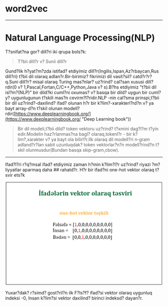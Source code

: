# word2vec

----------

# Natural Language Processing(NLP) #

T?snifat?na gor? dill?ri iki qrupa bols?k:
> T?bii dill?r 
v? Sunii dill?r

Gund?lik h?yat?m?zda istifad? etdiyimiz dill?r(Ingilis,Ispan,Az?rbaycan,Rus dill?ri) t?bii dil olaraq adlan?r.Bir-birimiz? fikrimizi dil vasit?sil? catd?r?r?q.Suni dill?r? misal olaraq Turing mas?nlar? uz?rind? cal?san xususi dill?rdir(0 v? 1,Pascal,Fortan,C/C++,Python,Java v? s).B?hs etdiyimiz "t?bii dil isl?m?(NLP)" bir dild?ki cuml?ni oxumas? v? basqa bir dild? uygun bir cuml?y? uygunlugunun t?skili mas?n cevirm?l?ridir.NLP -nin cal?sma prinspi,t?bii bir dil uz?rind?-daxilind? ifad? olunan h?r bir k?lim?-xarakterl?rd?n v? ya bayt array-d?n t?skil olunan modell?rdir([https://www.deeplearningbook.org/](https://www.deeplearningbook.org/ "Deep Learning book"))
> Bir dil modeli,t?bii dild? token vektoru uz?rind? t?xmini dag?l?m t?yin edir.Modelin haz?rlanmas?na bagl? olaraq,tokenl?r - bir k?lim?,xarakter v? ya bayt ola bilirl?r.Ilk olaraq dil modell?ri n-gram adland?r?lan sabit uzunluqdak? token vektorlar?n?n modell?rind?n t?skil olunmusdur(Bundan basqa skip-gram,cbow).

----------
> 
Ifad?l?ri r?q?msal ifad? etdiyimiz zaman h?min k?lim?l?r uz?rind? riyazi ?m?liyyatlar aparmaq daha ## rahatd?r.
H?r bir ifad?ni one-hot vektor olaraq t?svir ets?k 

<p align="center"> <img src="image/one-hot.jpg" alt="drawing" width="500"/> </p>


Yuxar?dak? r?simd? gost?ril?n ilk F?ls?f? ifad?si vektor olaraq uygunluq indeksi -0,
 Insan k?lim?si vektor daxilind? birinci indeksd? dayan?r.
